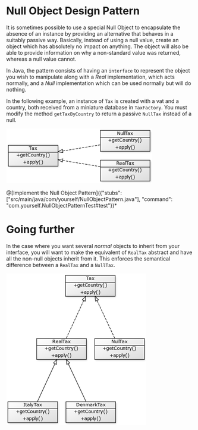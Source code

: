 # Null Object Design Pattern

It is sometimes possible to use a special Null Object to encapsulate the absence of an instance by providing an alternative that behaves in a suitably passive way. Basically, instead of using a null value, create an object which has absolutely no impact on anything. The object will also be able to provide information on why a non-standard value was returned, whereas a null value cannot.

In Java, the pattern consists of having an `interface` to represent the object you wish to manipulate along with a *Real* implementation, which acts normally, and a *Null* implementation which can be used normally but will do nothing.

In the following example, an instance of `Tax` is created with a vat and a country, both received from a miniature database in `TaxFactory`. You must modify the method `getTaxByCountry` to return a passive `NullTax` instead of a null.

![uml1](/markdowns/img/uml1.png "NullObject Pattern UML example")


@[Implement the Null Object Pattern]({"stubs": ["src/main/java/com/yourself/NullObjectPattern.java"], "command": "com.yourself.NullObjectPatternTest#test"})*

# Going further

In the case where you want several _normal_ objects to inherit from your interface, you will want to make the equivalent of `RealTax` abstract and have all the non-null objects inherit from it. This enforces the semantical difference between a `RealTax` and a `NullTax`.

![uml2](/markdowns/img/uml2.png "Multiple Real classes")